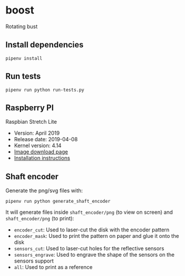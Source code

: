 # boost
Rotating bust

## Install dependencies

    pipenv install

## Run tests

    pipenv run python run-tests.py


## Raspberry PI

Raspbian Stretch Lite
  - Version: April 2019
  - Release date: 2019-04-08
  - Kernel version: 4.14
  - [Image download page](https://www.raspberrypi.org/downloads/raspbian/)
  - [Installation instructions](https://www.raspberrypi.org/documentation/installation/installing-images/mac.md)


## Shaft encoder

Generate the png/svg files with:

    pipenv run python generate_shaft_encoder
    
It will generate files inside `shaft_encoder/png` (to view on screen) and `shaft_encoder/png` (to print):

 - `encoder_cut`: Used to laser-cut the disk with the encoder pattern
 - `encoder_mask`: Used to print the pattern on paper and glue it onto the disk
 - `sensors_cut`: Used to laser-cut holes for the reflective sensors
 - `sensors_engrave`: Used to engrave the shape of the sensors on the sensors support
 - `all`: Used to print as a reference
